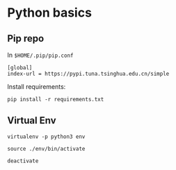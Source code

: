 # Python basics

## Pip repo
In `$HOME/.pip/pip.conf`

```
[global]
index-url = https://pypi.tuna.tsinghua.edu.cn/simple
```


Install requirements:

```
pip install -r requirements.txt
```

## Virtual Env

```
virtualenv -p python3 env
```

```
source ./env/bin/activate
```

```
deactivate
```
